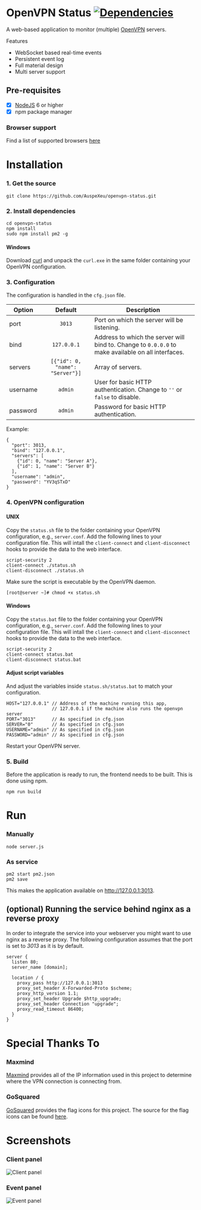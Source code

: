 # OpenVPN Status [![Dependencies](https://img.shields.io/david/auspexeu/openvpn-status.svg?style=flat-square)](https://david-dm.org/auspexeu/openvpn-status)

A web-based application to monitor (multiple) [OpenVPN](https://openvpn.net/index.php/open-source/overview.html) servers.

Features
* WebSocket based real-time events
* Persistent event log
* Full material design
* Multi server support

## Pre-requisites

- [x] [NodeJS](https://nodejs.org/en/download/package-manager/) 6 or higher
- [x] npm package manager

### Browser support
Find a list of supported browsers [here](https://vuetifyjs.com/en/getting-started/quick-start#supported-browsers)

# Installation
### 1. Get the source

``git clone https://github.com/AuspeXeu/openvpn-status.git``

### 2. Install dependencies

```
cd openvpn-status
npm install
sudo npm install pm2 -g
```

#### Windows
Download [curl](https://curl.haxx.se/download.html#Win64) and unpack the `curl.exe` in the same folder containing your OpenVPN configuration.

### 3. Configuration

The configuration is handled in the ``cfg.json`` file.

| Option   | Default       | Description  |
| -------- |:-------------:| ------------ |
| port     | `3013` | Port on which the server will be listening. |
| bind     | `127.0.0.1` | Address to which the server will bind to. Change to `0.0.0.0` to make available on all interfaces. |
| servers  | `[{"id": 0, "name": "Server"}]` | Array of servers. |
| username | `admin` | User for basic HTTP authentication. Change to `''` or `false` to disable. |
| password | `admin` | Password for basic HTTP authentication. |

Example:
```
{
  "port": 3013,
  "bind": "127.0.0.1",
  "servers": [
    {"id": 0, "name": "Server A"},
    {"id": 1, "name": "Server B"}
  ],
  "username": "admin",
  "password": "YV3qSTxD"
}
```

### 4. OpenVPN configuration

#### UNIX
Copy the `status.sh` file to the folder containing your OpenVPN configuration, e.g., `server.conf`. Add the following lines to your configuration file. This will intall the `client-connect` and `client-disconnect` hooks to provide the data to the web interface.

```
script-security 2
client-connect ./status.sh
client-disconnect ./status.sh
```

Make sure the script is executable by the OpenVPN daemon.

```
[root@server ~]# chmod +x status.sh
```

#### Windows
Copy the `status.bat` file to the folder containing your OpenVPN configuration, e.g., `server.conf`. Add the following lines to your configuration file. This will intall the `client-connect` and `client-disconnect` hooks to provide the data to the web interface.

```
script-security 2
client-connect status.bat
client-disconnect status.bat
```

#### Adjust script variables
And adjust the variables inside `status.sh/status.bat` to match your configuration.

```
HOST="127.0.0.1" // Address of the machine running this app,
                 // 127.0.0.1 if the machine also runs the openvpn server
PORT="3013"      // As specified in cfg.json
SERVER="0"       // As specified in cfg.json
USERNAME="admin" // As specified in cfg.json
PASSWORD="admin" // As specified in cfg.json
```

Restart your OpenVPN server.

### 5. Build

Before the application is ready to run, the frontend needs to be built. This is done using npm.

``npm run build``

# Run

### Manually
```
node server.js
```

### As service
```
pm2 start pm2.json
pm2 save
```

This makes the application available on http://127.0.0.1:3013.

## (optional) Running the service behind nginx as a reverse proxy

In order to integrate the service into your webserver you might want to use nginx as a reverse proxy. The following configuration assumes that the port is set to *3013* as it is by default.

```
server {
  listen 80;
  server_name [domain];

  location / {
    proxy_pass http://127.0.0.1:3013
    proxy_set_header X-Forwarded-Proto $scheme;
    proxy_http_version 1.1;
    proxy_set_header Upgrade $http_upgrade;
    proxy_set_header Connection "upgrade";
    proxy_read_timeout 86400;
  }
}
```

# Special Thanks To

### Maxmind

[Maxmind](http://dev.maxmind.com/geoip/geoip2/geolite2/) provides all of the IP information used in this project to determine where the VPN connection is connecting from.

### GoSquared

[GoSquared](https://www.gosquared.com) provides the flag icons for this project. The source for the flag icons can be found [here](https://www.gosquared.com/resources/flag-icons/).

# Screenshots

### Client panel
![Client panel](https://raw.githubusercontent.com/AuspeXeu/openvpn-status/master/screen1.png)

### Event panel
![Event panel](https://raw.githubusercontent.com/AuspeXeu/openvpn-status/master/screen2.png)
